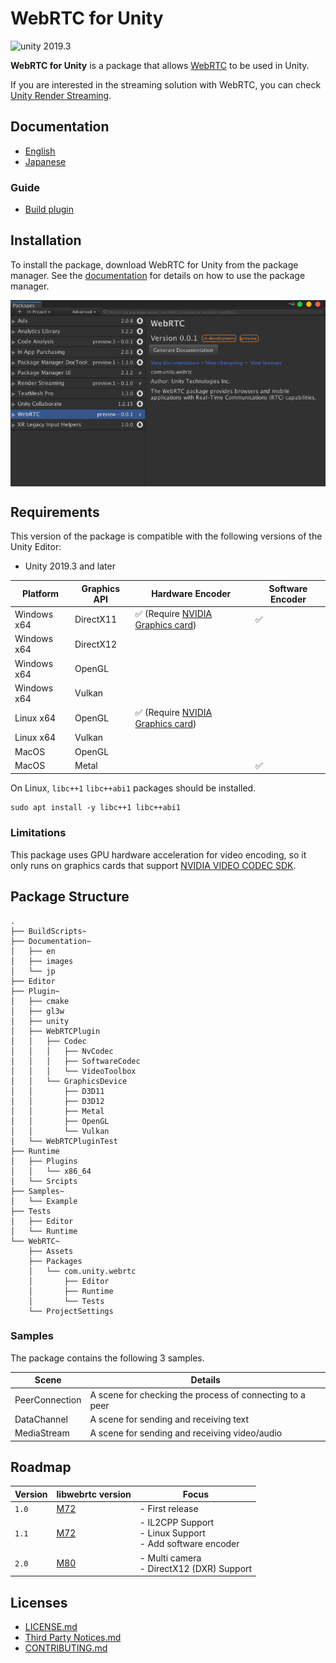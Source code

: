 # WebRTC for Unity

<img src="https://img.shields.io/badge/unity-2019.3-green.svg?style=flat-square" alt="unity 2019.3">

**WebRTC for Unity** is a package that allows [WebRTC](https://webrtc.org) to be used in Unity.

If you are interested in the streaming solution with WebRTC, you can check [Unity Render Streaming](https://github.com/Unity-Technologies/UnityRenderStreaming). 

## Documentation

- [English](https://docs.unity3d.com/Packages/com.unity.webrtc@1.1/manual/index.html)
- [Japanese](https://docs.unity3d.com/Packages/com.unity.webrtc@1.1/manual/jp/index.html)

### Guide

- [Build plugin](Plugin~/README.md)

## Installation

To install the package, download WebRTC for Unity from the package manager. See the [documentation](https://docs.unity3d.com/Packages/com.unity.package-manager-ui@latest/index.html) for details on how to use the package manager. 

<img src="./Documentation~/images/webrtc_package_manager.png" width=600 align=center>

## Requirements

This version of the package is compatible with the following versions of the Unity Editor:

- Unity 2019.3 and later

| Platform    | Graphics API | Hardware Encoder                                                                                                         | Software Encoder   |
| ----------- | ------------ | ------------------------------------------------------------------------------------------------------------------------ | ------------------ |
| Windows x64 | DirectX11    | :white_check_mark: (Require [NVIDIA Graphics card](https://developer.nvidia.com/video-encode-decode-gpu-support-matrix)) | :white_check_mark: | 
| Windows x64 | DirectX12    |                                                                                                                          |                    | 
| Windows x64 | OpenGL       |                                                                                                                          |                    |
| Windows x64 | Vulkan       |                                                                                                                          |                    | 
| Linux x64   | OpenGL       | :white_check_mark: (Require [NVIDIA Graphics card](https://developer.nvidia.com/video-encode-decode-gpu-support-matrix)) |                    |
| Linux x64   | Vulkan       |                                                 	                                                                        |                    |
| MacOS       | OpenGL       |                                                 	                                                                        |                    |
| MacOS       | Metal        |                                                 	                                                                        | :white_check_mark: |

On Linux, `libc++1` `libc++abi1` packages should be installed.

```
sudo apt install -y libc++1 libc++abi1
```

### Limitations

This package uses GPU hardware acceleration for video encoding, so it only runs on graphics cards that support [NVIDIA VIDEO CODEC SDK](https://developer.nvidia.com/nvidia-video-codec-sdk).

## Package Structure

```
.
├── BuildScripts~
├── Documentation~
│   ├── en
│   ├── images
│   └── jp
├── Editor
├── Plugin~
│   ├── cmake
│   ├── gl3w
│   ├── unity
│   ├── WebRTCPlugin
│   │   ├── Codec
│   │   │   ├── NvCodec
│   │   │   ├── SoftwareCodec
│   │   │   └── VideoToolbox
│   │   └── GraphicsDevice
│   │       ├── D3D11
│   │       ├── D3D12
│   │       ├── Metal
│   │       ├── OpenGL
│   │       └── Vulkan
│   └── WebRTCPluginTest
├── Runtime
│   ├── Plugins
│   │   └── x86_64
│   └── Srcipts
├── Samples~
│   └── Example
├── Tests
│   ├── Editor
│   └── Runtime
└── WebRTC~
    ├── Assets
    ├── Packages
    │   └── com.unity.webrtc
    │       ├── Editor
    │       ├── Runtime
    │       └── Tests
    └── ProjectSettings
```

### Samples

The package contains the following 3 samples. 

| Scene          | Details                                                  |
| -------------- | -------------------------------------------------------- |
| PeerConnection | A scene for checking the process of connecting to a peer |
| DataChannel    | A scene for sending and receiving text                   |
| MediaStream    | A scene for sending and receiving video/audio            |

## Roadmap

| Version | libwebrtc version                                                              | Focus                                                             |
| ------- | ------------------------------------------------------------------------------ | ----------------------------------------------------------------- |
| `1.0`   | [M72](https://groups.google.com/d/msg/discuss-webrtc/3h4y0fimHwg/j6G4dTVvCAAJ) | - First release                                                   |
| `1.1`   | [M72](https://groups.google.com/d/msg/discuss-webrtc/3h4y0fimHwg/j6G4dTVvCAAJ) | - IL2CPP Support<br> - Linux Support<br/> - Add software encoder  |
| `2.0`   | [M80](https://groups.google.com/d/msg/discuss-webrtc/Ozvbd0p7Q1Y/M4WN2cRKCwAJ) | - Multi camera <br>- DirectX12 (DXR) Support                      |

## Licenses

- [LICENSE.md](LICENSE.md)
- [Third Party Notices.md](Third%20Party%20Notices.md)
- [CONTRIBUTING.md](CONTRIBUTING.md)
